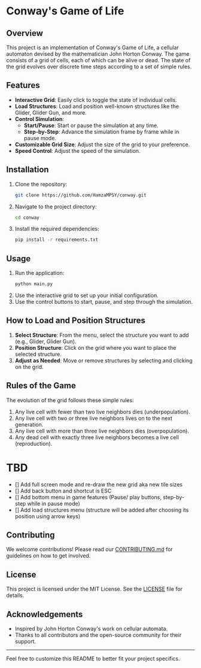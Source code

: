 # Conway's Game of Life

## Overview

This project is an implementation of Conway's Game of Life, a cellular automaton devised by the mathematician John Horton Conway. The game consists of a grid of cells, each of which can be alive or dead. The state of the grid evolves over discrete time steps according to a set of simple rules.

## Features

- **Interactive Grid**: Easily click to toggle the state of individual cells.
- **Load Structures**: Load and position well-known structures like the Glider, Glider Gun, and more.
- **Control Simulation**:
  - **Start/Pause**: Start or pause the simulation at any time.
  - **Step-by-Step**: Advance the simulation frame by frame while in pause mode.
- **Customizable Grid Size**: Adjust the size of the grid to your preference.
- **Speed Control**: Adjust the speed of the simulation.

## Installation

1. Clone the repository:
   ```bash
   git clone https://github.com/HamzaMPSY/conway.git
   ```
2. Navigate to the project directory:
   ```bash
   cd conway
   ```
3. Install the required dependencies:
   ```bash
   pip install -r requirements.txt
   ```

## Usage

1. Run the application:
   ```bash
   python main.py
   ```
2. Use the interactive grid to set up your initial configuration.
3. Use the control buttons to start, pause, and step through the simulation.

## How to Load and Position Structures

1. **Select Structure**: From the menu, select the structure you want to add (e.g., Glider, Glider Gun).
2. **Position Structure**: Click on the grid where you want to place the selected structure.
3. **Adjust as Needed**: Move or remove structures by selecting and clicking on the grid.

## Rules of the Game

The evolution of the grid follows these simple rules:

1. Any live cell with fewer than two live neighbors dies (underpopulation).
2. Any live cell with two or three live neighbors lives on to the next generation.
3. Any live cell with more than three live neighbors dies (overpopulation).
4. Any dead cell with exactly three live neighbors becomes a live cell (reproduction).

# TBD

- [] Add full screen mode and re-draw the new grid aka new tile sizes
- [] Add back button and shortcut is ESC
- [] Add bottom menu in game features (Pause/ play buttons, step-by-step while in pause mode)
- [] Add load structures menu (structure will be added after choosing its position using arrow keys)

## Contributing

We welcome contributions! Please read our [CONTRIBUTING.md](CONTRIBUTING.md) for guidelines on how to get involved.

## License

This project is licensed under the MIT License. See the [LICENSE](LICENSE) file for details.

## Acknowledgements

- Inspired by John Horton Conway's work on cellular automata.
- Thanks to all contributors and the open-source community for their support.

---

Feel free to customize this README to better fit your project specifics.
